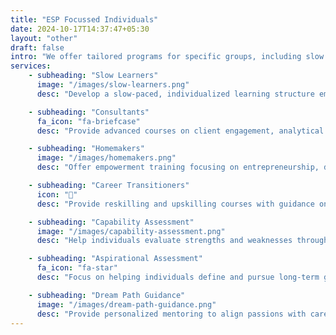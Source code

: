 ```yaml
---
title: "ESP Focussed Individuals"
date: 2024-10-17T14:37:47+05:30
layout: "other"
draft: false
intro: "We offer tailored programs for specific groups, including slow learners, consultants, homemakers, career transitioners, and more. Our training is designed to meet unique needs and provide targeted learning solutions for each group."
services:
    - subheading: "Slow Learners"
      image: "/images/slow-learners.png"
      desc: "Develop a slow-paced, individualized learning structure emphasizing clarity, repetition, and practical examples."

    - subheading: "Consultants"
      fa_icon: "fa-briefcase"
      desc: "Provide advanced courses on client engagement, analytical skills, and industry-specific knowledge."

    - subheading: "Homemakers"
      image: "/images/homemakers.png"
      desc: "Offer empowerment training focusing on entrepreneurship, digital literacy, time management, and personal development."

    - subheading: "Career Transitioners"
      icon: "🚀"
      desc: "Provide reskilling and upskilling courses with guidance on career mapping, interview skills, and certifications."

    - subheading: "Capability Assessment"
      image: "/images/capability-assessment.png"
      desc: "Help individuals evaluate strengths and weaknesses through assessments and personalized feedback."

    - subheading: "Aspirational Assessment"
      fa_icon: "fa-star"
      desc: "Focus on helping individuals define and pursue long-term goals with courses emphasizing vision and perseverance."

    - subheading: "Dream Path Guidance"
      image: "/images/dream-path-guidance.png"
      desc: "Provide personalized mentoring to align passions with career or life goals."
---
```

